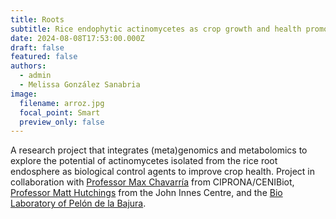 ```yaml
---
title: Roots
subtitle: Rice endophytic actinomycetes as crop growth and health promoters.
date: 2024-08-08T17:53:00.000Z
draft: false
featured: false
authors:
  - admin
  - Melissa González Sanabria
image:
  filename: arroz.jpg
  focal_point: Smart
  preview_only: false
---
```

A research project that integrates (meta)genomics and metabolomics to explore the potential of actinomycetes isolated from the rice root endosphere as biological control agents to improve crop health. Project in collaboration with [Professor Max Chavarría](https://www.chavarrialab.com/) from CIPRONA/CENIBiot, [Professor Matt Hutchings](https://www.jic.ac.uk/people/matt-hutchings/) from the John Innes Centre, and the [Bio Laboratory of Pelón de la Bajura](https://www.tiopelon.cr/productos/arroz/bio-arroz/).

